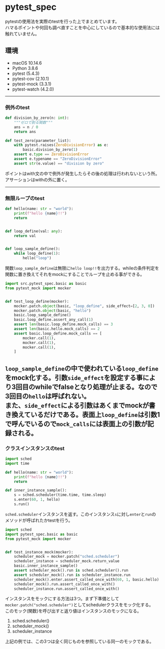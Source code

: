 # pytest_spec

pytestの使用法を実際のtestを行った上でまとめています。  
ハマるポイントや何回も調べ直すことを中心にしているので基本的な使用法には触れていません。

## 環境
- macOS 10.14.6
- Python 3.8.6
- pytest (5.4.3)
- pytest-cov (2.10.1)
- pytest-mock (3.3.1)
- pytest-watch (4.2.0)

---

### 例外のtest

```python
def division_by_zero(n: int):
    """ゼロで割る関数"""
    ans = n / 0
    return ans
```

```python
def test_zero(parameter_list):
    with pytest.raises(ZeroDivisionError) as e:
        basic.division_by_zero(1)
    assert e.type == ZeroDivisionError
    assert e.typename == "ZeroDivisionError"
    assert str(e.value) == "division by zero"
```

ポイントはwith文の中で例外が発生したらその後の処理は行われないという所。アサーションはwithの外に置く。

---

### 無限ループのtest

```python
def hello(name: str = "world"):
    print(f"hello {name}!!")
    return


def loop_define(val: any):
    return val


def loop_sample_define():
    while loop_define(1):
        hello("loop")
```
関数`loop_sample_define`は無限に`hello loop!!`を出力する。whileの条件判定を関数に置き換えてそれをmockにすることでループを止める事ができる。


```python
import src.pytest_spec.basic as basic
from pytest_mock import mocker


def test_loop_define(mocker):
    mocker.patch.object(basic, "loop_define", side_effect=[2, 3, 0])
    mocker.patch.object(basic, "hello")
    basic.loop_sample_define()
    basic.loop_define.assert_any_call(1)
    assert len(basic.loop_define.mock_calls) == 3
    assert len(basic.hello.mock_calls) == 2
    assert basic.loop_define.mock_calls == [
        mocker.call(1),
        mocker.call(1),
        mocker.call(1),
    ]
```

`loop_sample_define`の中で使われている`loop_define`をmock化する。引数`side_effect`を設定する事により3回目のwhileでfalseとなり処理が止まる。なので3回目の`hello`は呼ばれない。  
また、`side_effect`による引数はあくまでmockが書き換えているだけである。表面上`loop_define`は引数1で呼んでいるので`mock_calls`には表面上の引数が記録される。
---

### クラスインスタンスのtest

```python
import sched
import time

def hello(name: str = "world"):
    print(f"hello {name}!!")
    return

def inner_instance_sample():
    s = sched.scheduler(time.time, time.sleep)
    s.enter(60, 1, hello)
    s.run()

```

`sched.scheduler`インスタンスを返す。このインスタンス`s`に対し`enter`と`run`のメソッドが呼ばれたかtestを行う。

```python
import sched
import pytest_spec.basic as basic
from pytest_mock import mocker


def test_instance_mock(mocker):
    scheduler_mock = mocker.patch("sched.scheduler")
    scheduler_instance = scheduler_mock.return_value
    basic.inner_instance_sample()
    assert scheduler_mock().run is sched.scheduler().run
    assert scheduler_mock().run is scheduler_instance.run
    scheduler_mock().enter.assert_called_once_with(60, 1, basic.hello)
    scheduler_mock().run.assert_called_once_with()
    scheduler_instance.run.assert_called_once_with()
```

インスタンスをモックにする方法は3つ。まず下準備として`mocker.patch("sched.scheduler")`としてschedulerクラスをモック化する。  
このモック(関数)を呼び出すと返り値はインスタンスのモックになる。

1. sched.scheduler()
2. scheduler_mock()
3. scheduler_instance

上記の例では、この3つは全く同じものを参照している同一のモックである。